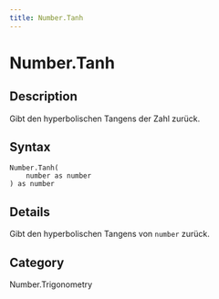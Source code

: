 ```yaml
---
title: Number.Tanh
---
```


# Number.Tanh


## Description

Gibt den hyperbolischen Tangens der Zahl zurück.


## Syntax

```powerquery
Number.Tanh(
    number as number
) as number
```


## Details

Gibt den hyperbolischen Tangens von <code>number</code> zurück.



## Category
Number.Trigonometry
